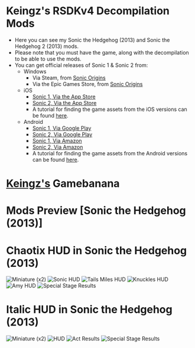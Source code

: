 # Keingz's RSDKv4 Decompilation Mods
- Here you can see my Sonic the Hedgehog (2013) and Sonic the Hedgehog 2 (2013) mods.
- Please note that you must have the game, along with the decompilation to be able to use the mods.
- You can get official releases of Sonic 1 & Sonic 2 from:
  * Windows
    * Via Steam, from [Sonic Origins](https://store.steampowered.com/app/1794960)
    * Via the Epic Games Store, from [Sonic Origins](https://store.epicgames.com/en-US/p/sonic-origins)
  * iOS
    * [Sonic 1, Via the App Store](https://apps.apple.com/au/app/sonic-the-hedgehog-classic/id316050001)
    * [Sonic 2, Via the App Store](https://apps.apple.com/au/app/sonic-the-hedgehog-2-classic/id347415188)
    * A tutorial for finding the game assets from the iOS versions can be found [here](https://gamebanana.com/tuts/14491).
  * Android
    * [Sonic 1, Via Google Play](https://play.google.com/store/apps/details?id=com.sega.sonic1px)
    * [Sonic 2, Via Google Play](https://play.google.com/store/apps/details?id=com.sega.sonic2.runner)
    * [Sonic 1, Via Amazon](https://www.amazon.com.au/Sega-of-America-Sonic-Hedgehog/dp/B00D74DVKM)
    * [Sonic 2, Via Amazon](https://www.amazon.com.au/Sega-of-America-Sonic-Hedgehog/dp/B00HAPRVWS)
    * A tutorial for finding the game assets from the Android versions can be found [here](https://gamebanana.com/tuts/14492).
# [Keingz's](https://gamebanana.com/members/2095392) Gamebanana
# Mods Preview [Sonic the Hedgehog (2013)]
# Chaotix HUD in Sonic the Hedgehog (2013)
![Miniature (x2)](https://github.com/user-attachments/assets/0749d0b0-7e98-4fbf-b5b3-2b8e34f3bcaa)
![Sonic HUD](https://github.com/user-attachments/assets/e399824c-391a-4e37-8981-ebf80a106a6c)
![Tails Miles HUD](https://github.com/user-attachments/assets/e43b45f6-9322-4c57-99df-797cf78d2888)
![Knuckles HUD](https://github.com/user-attachments/assets/33402291-b4c8-4fb4-8fc3-2276aa9f7956)
![Amy HUD](https://github.com/user-attachments/assets/ebe53ab2-d11c-4800-827c-7d4c7da4c35b)
![Special Stage Results](https://github.com/user-attachments/assets/532494ff-3445-416f-bd93-42470665dcd6)
# Italic HUD in Sonic the Hedgehog (2013)
![Miniature (x2)](https://github.com/user-attachments/assets/04e9c3e8-7d2e-450d-b9e8-c3d631a413d8)
![HUD](https://github.com/user-attachments/assets/50b2f183-ad65-4ac1-8b71-2d13ce15a496)
![Act Results](https://github.com/user-attachments/assets/fb40adaf-c19a-4a16-acd1-d51de8829128)
![Special Stage Results](https://github.com/user-attachments/assets/39d7a33f-3bd8-4c3f-bbd8-e457318d3cbd)
